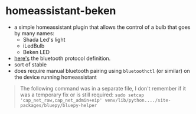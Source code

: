 # homeassistant-beken

- a simple homeassistant plugin that allows the control of a bulb that goes by
	many names:
	- Shada Led's light
	- iLedBulb
	- Beken LED
- [here's](https://wiki.fhem.de/wiki/BEKEN_iLedBlub) the bluetooth protocol
	definition.
- sort of stable
- does require manual bluetooth pairing using `bluetoothctl` (or similar) on
  the device running homeassistant

> The following command was in a separate file, I don't remember if it was a
> temporary fix or is still required: `sudo setcap
> 'cap_net_raw,cap_net_admin+eip'
> venv/lib/python..../site-packages/bluepy/bluepy-helper`

